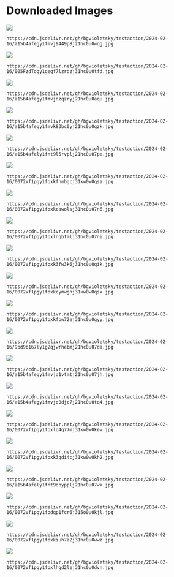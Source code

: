 # Downloaded Images

![](https://cdn.jsdelivr.net/gh/bgvioletsky/testaction/2024-02-16/a15b4afegy1fmvj9449p8j21hc0u0wqg.jpg)
```
https://cdn.jsdelivr.net/gh/bgvioletsky/testaction/2024-02-16/a15b4afegy1fmvj9449p8j21hc0u0wqg.jpg
```
![](https://cdn.jsdelivr.net/gh/bgvioletsky/testaction/2024-02-16/005FzdTdgy1gegf7lzrdzj31hc0u0tfd.jpg)
```
https://cdn.jsdelivr.net/gh/bgvioletsky/testaction/2024-02-16/005FzdTdgy1gegf7lzrdzj31hc0u0tfd.jpg
```
![](https://cdn.jsdelivr.net/gh/bgvioletsky/testaction/2024-02-16/a15b4afegy1fmvjdzqzryj21hc0u0aqu.jpg)
```
https://cdn.jsdelivr.net/gh/bgvioletsky/testaction/2024-02-16/a15b4afegy1fmvjdzqzryj21hc0u0aqu.jpg
```
![](https://cdn.jsdelivr.net/gh/bgvioletsky/testaction/2024-02-16/a15b4afegy1fmvk83bc0yj21hc0u0gzk.jpg)
```
https://cdn.jsdelivr.net/gh/bgvioletsky/testaction/2024-02-16/a15b4afegy1fmvk83bc0yj21hc0u0gzk.jpg
```
![](https://cdn.jsdelivr.net/gh/bgvioletsky/testaction/2024-02-16/a15b4afely1fnt9l5rvplj21hc0u07pe.jpg)
```
https://cdn.jsdelivr.net/gh/bgvioletsky/testaction/2024-02-16/a15b4afely1fnt9l5rvplj21hc0u07pe.jpg
```
![](https://cdn.jsdelivr.net/gh/bgvioletsky/testaction/2024-02-16/0072Vf1pgy1foxkfnmbgcj31kw0w0qsa.jpg)
```
https://cdn.jsdelivr.net/gh/bgvioletsky/testaction/2024-02-16/0072Vf1pgy1foxkfnmbgcj31kw0w0qsa.jpg
```
![](https://cdn.jsdelivr.net/gh/bgvioletsky/testaction/2024-02-16/0072Vf1pgy1foxkcawolsj31hc0u07n6.jpg)
```
https://cdn.jsdelivr.net/gh/bgvioletsky/testaction/2024-02-16/0072Vf1pgy1foxkcawolsj31hc0u07n6.jpg
```
![](https://cdn.jsdelivr.net/gh/bgvioletsky/testaction/2024-02-16/0072Vf1pgy1foxlnqbfmlj31hc0u07ni.jpg)
```
https://cdn.jsdelivr.net/gh/bgvioletsky/testaction/2024-02-16/0072Vf1pgy1foxlnqbfmlj31hc0u07ni.jpg
```
![](https://cdn.jsdelivr.net/gh/bgvioletsky/testaction/2024-02-16/0072Vf1pgy1foxk3fw3k6j31hc0u0qik.jpg)
```
https://cdn.jsdelivr.net/gh/bgvioletsky/testaction/2024-02-16/0072Vf1pgy1foxk3fw3k6j31hc0u0qik.jpg
```
![](https://cdn.jsdelivr.net/gh/bgvioletsky/testaction/2024-02-16/0072Vf1pgy1foxkcymwgnj31kw0w0qsx.jpg)
```
https://cdn.jsdelivr.net/gh/bgvioletsky/testaction/2024-02-16/0072Vf1pgy1foxkcymwgnj31kw0w0qsx.jpg
```
![](https://cdn.jsdelivr.net/gh/bgvioletsky/testaction/2024-02-16/0072Vf1pgy1foxkfbw72ej31hc0u0gyy.jpg)
```
https://cdn.jsdelivr.net/gh/bgvioletsky/testaction/2024-02-16/0072Vf1pgy1foxkfbw72ej31hc0u0gyy.jpg
```
![](https://cdn.jsdelivr.net/gh/bgvioletsky/testaction/2024-02-16/9bd9b167ly1g2qjwrhebmj21hc0u07da.jpg)
```
https://cdn.jsdelivr.net/gh/bgvioletsky/testaction/2024-02-16/9bd9b167ly1g2qjwrhebmj21hc0u07da.jpg
```
![](https://cdn.jsdelivr.net/gh/bgvioletsky/testaction/2024-02-16/a15b4afegy1fmvjd1vtmtj21hc0u07jh.jpg)
```
https://cdn.jsdelivr.net/gh/bgvioletsky/testaction/2024-02-16/a15b4afegy1fmvjd1vtmtj21hc0u07jh.jpg
```
![](https://cdn.jsdelivr.net/gh/bgvioletsky/testaction/2024-02-16/a15b4afegy1fmvjq0djc7j21hc0u0tq4.jpg)
```
https://cdn.jsdelivr.net/gh/bgvioletsky/testaction/2024-02-16/a15b4afegy1fmvjq0djc7j21hc0u0tq4.jpg
```
![](https://cdn.jsdelivr.net/gh/bgvioletsky/testaction/2024-02-16/0072Vf1pgy1foxlo4q77mj31kw0w0kev.jpg)
```
https://cdn.jsdelivr.net/gh/bgvioletsky/testaction/2024-02-16/0072Vf1pgy1foxlo4q77mj31kw0w0kev.jpg
```
![](https://cdn.jsdelivr.net/gh/bgvioletsky/testaction/2024-02-16/0072Vf1pgy1foxk3qdi4cj31kw0w0kh2.jpg)
```
https://cdn.jsdelivr.net/gh/bgvioletsky/testaction/2024-02-16/0072Vf1pgy1foxk3qdi4cj31kw0w0kh2.jpg
```
![](https://cdn.jsdelivr.net/gh/bgvioletsky/testaction/2024-02-16/a15b4afely1fnt9dbypplj21hc0u07wk.jpg)
```
https://cdn.jsdelivr.net/gh/bgvioletsky/testaction/2024-02-16/a15b4afely1fnt9dbypplj21hc0u07wk.jpg
```
![](https://cdn.jsdelivr.net/gh/bgvioletsky/testaction/2024-02-16/0072Vf1pgy1fodqp1fcr6j315o0u0kjl.jpg)
```
https://cdn.jsdelivr.net/gh/bgvioletsky/testaction/2024-02-16/0072Vf1pgy1fodqp1fcr6j315o0u0kjl.jpg
```
![](https://cdn.jsdelivr.net/gh/bgvioletsky/testaction/2024-02-16/0072Vf1pgy1foxkiuh7a2j31hc0u0wwz.jpg)
```
https://cdn.jsdelivr.net/gh/bgvioletsky/testaction/2024-02-16/0072Vf1pgy1foxkiuh7a2j31hc0u0wwz.jpg
```
![](https://cdn.jsdelivr.net/gh/bgvioletsky/testaction/2024-02-16/0072Vf1pgy1foxlhgd2lzj31hc0u0dvn.jpg)
```
https://cdn.jsdelivr.net/gh/bgvioletsky/testaction/2024-02-16/0072Vf1pgy1foxlhgd2lzj31hc0u0dvn.jpg
```
